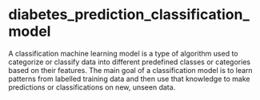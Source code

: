 # diabetes_prediction_classification_model
A classification machine learning model is a type of algorithm used to categorize or classify data into different predefined classes or categories based on their features. The main goal of a classification model is to learn patterns from labelled training data and then use that knowledge to make predictions or classifications on new, unseen data.
